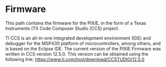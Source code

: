 # Firmware
This path contains the firmware for the PIXIE, in the form of a Texas Instruments (TI) Code Composer Studio (CCS) project.

TI CCS is an all-in-one integrated development environment (IDE) and debugger for the MSP430 platform of microcontrollers, among others, and is based on the Eclipse IDE.
The current version of the PIXIE Firmware was written in CCS version 12.5.0. This version can be obtained using the following link:
https://www.ti.com/tool/download/CCSTUDIO/12.5.0
